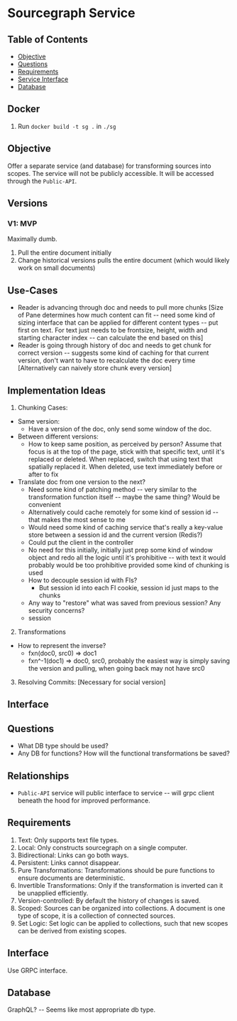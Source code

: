 # Sourcegraph Service 

## Table of Contents 
- [Objective](#objective)
- [Questions](#questions)
- [Requirements](#requirements)
- [Service Interface](#interface)
- [Database](#database)

## Docker 
1. Run `docker build -t sg .` in `./sg` 

## Objective
Offer a separate service (and database) for transforming sources into scopes. The service will not be publicly accessible. It will be accessed through the `Public-API`.

## Versions 
### V1: MVP 
Maximally dumb. 
1. Pull the entire document initially 
2. Change historical versions pulls the entire document (which would likely work on small documents)

## Use-Cases 
- Reader is advancing through doc and needs to pull more chunks 
    [Size of Pane determines how much content can fit -- need some kind of sizing interface that can be applied for different content types -- put first on text. For text just needs to be frontsize, height, width and starting character index -- can calculate the end based on this]
- Reader is going through history of doc and needs to get chunk for correct version -- suggests some kind of caching for that current version, don't want to have to recalculate the doc every time 
    [Alternatively can naively store chunk every version]

## Implementation Ideas 
1. Chunking Cases: 
- Same version:  
    - Have a version of the doc, only send some window of the doc. 
- Between different versions: 
    - How to keep same position, as perceived by person? Assume that focus is at the top of the page, stick with that specific text, until it's replaced or deleted. When replaced, switch that using text that spatially replaced it. When deleted, use text immediately before or after to fix  
- Translate doc from one version to the next? 
    - Need some kind of patching method -- very similar to the transformation function itself -- maybe the same thing? Would be convenient 
    - Alternatively could cache remotely for some kind of session id -- that makes the most sense to me 
    - Would need some kind of caching service that's really a key-value store between a session id and the current version (Redis?) 
    - Could put the client in the controller 
    - No need for this initially, initially just prep some kind of window object and redo all the logic until it's prohibitive -- with text it would probably would be too prohibitive provided some kind of chunking is used
    - How to decouple session id with FIs? 
        - But session id into each FI cookie, session id just maps to the chunks
    - Any way to "restore" what was saved from previous session? Any security concerns? 
    - session 
    
2. Transformations 
- How to represent the inverse? 
    - fxn(doc0, src0) => doc1
    - fxn^-1(doc1) => doc0, src0, probably the easiest way is simply saving the version and pulling, when going back may not have src0 
    
   
3. Resolving Commits: [Necessary for social version] 

## Interface 


## Questions
- What DB type should be used? 
- Any DB for functions? How will the functional transformations be saved? 

## Relationships 
- `Public-API` service will public interface to service -- will grpc client beneath the hood for improved performance. 

## Requirements
1. Text: Only supports text file types.  
2. Local: Only constructs sourcegraph on a single computer. 
3. Bidirectional: Links can go both ways. 
4. Persistent: Links cannot disappear. 
5. Pure Transformations: Transformations should be pure functions to ensure documents are deterministic. 
6. Invertible Transformations: Only if the transformation is inverted can it be unapplied efficiently. 
6. Version-controlled: By default the history of changes is saved.
7. Scoped: Sources can be organized into collections. A document is one type of scope, it is a collection of connected sources. 
8. Set Logic: Set logic can be applied to collections, such that new scopes can be derived from existing scopes.  

## Interface
Use GRPC interface. 

## Database 
GraphQL? -- Seems like most appropriate db type.  
